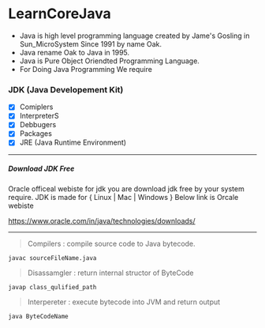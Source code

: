 # LearnCoreJava

- Java is high level programming language created by Jame's Gosling in Sun_MicroSystem Since 1991 by name Oak.
- Java rename Oak to Java in 1995.
- Java is Pure Object Oriendted Programming Language.
- For Doing Java Programming We require

### JDK (Java Developement Kit) <Br>
-[x] Comiplers
-[x] InterpreterS
-[X] Debbugers
-[X] Packages
-[X] JRE (Java Runtime Environment)

---

##### Download JDK Free

Oracle officeal webiste for jdk you are download jdk free by your system require.
JDK is made for { Linux | Mac | Windows }
Below link is Orcale webiste

<https://www.oracle.com/in/java/technologies/downloads/>

---

> Compilers : compile source code to Java bytecode.
```
javac sourceFileName.java
```
> Disassamgler : return internal structor of ByteCode
```
javap class_qulified_path
```
> Interpereter : execute bytecode into JVM and return output
```
java ByteCodeName
```
